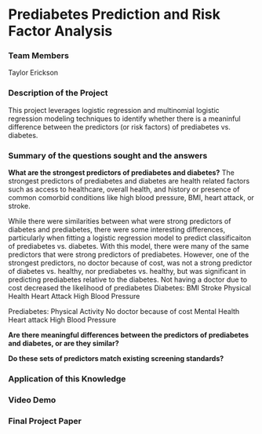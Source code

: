 # Prediabetes Prediction and Risk Factor Analysis

### Team Members
Taylor Erickson 

### Description of the Project
This project leverages logistic regression and multinomial logistic regression modeling techniques to identify whether there is a meaninful difference between the predictors (or risk factors) of prediabetes vs. diabetes. 

### Summary of the questions sought and the answers

__What are the strongest predictors of prediabetes and diabetes?__
The strongest predictors of prediabetes and diabetes are health related factors such as access to healthcare, overall health, and history or presence of common comorbid conditions like high blood pressure, BMI, heart attack, or stroke. 

While there were similarities between what were strong predictors of diabetes and prediabetes, there were some interesting differences, particularly when fitting a logistic regression model to predict classificaiton of prediabetes vs. diabetes. With this model, there were many of the same predictors that were strong predictors of prediabetes. However, one of the strongest predictors, no doctor because of cost, was not a strong predictor of diabetes vs. healthy, nor prediabetes vs. healthy, but was significant in predicting prediabetes relative to the diabetes. Not having a doctor due to cost decreased the likelihood of prediabetes
Diabetes:
BMI
Stroke
Physical Health
Heart Attack
High Blood Pressure

Prediabetes:
Physical Activity
No doctor because of cost
Mental Health
Heart attack
High Blood Pressure





__Are there meaningful differences between the predictors of prediabetes and diabetes, or are they similar?__


__Do these sets of predictors match existing screening standards?__


### Application of this Knowledge



### Video Demo



### Final Project Paper
